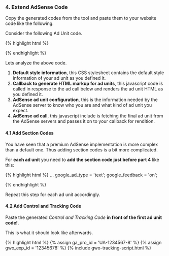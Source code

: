 ### 4. Extend AdSense Code

Copy the generated codes from the tool and paste them to your website code like the following.

Consider the following Ad Unit code.

{% highlight html %}
<!-- 1. Default style information -->
<style type="text/css">
#googleads { width:614px; border-bottom: 1px solid #d2d2d2; padding:4px; text-align:left; }
#googleads div { font-weight:bold; border-top: 1px solid #d2d2d2; padding:4px; padding: 0 0 2px; margin-bottom: 5px; color:#d2d2d2; }
#googleads a.label { color:#666666; }
#googleads a.ad_url { font-weight:bold; color: #CC0000; font-family: Georgia, Times New Roman, serif; font-size:15px; }
#googleads span.ad_text { font-weight:normal; font-size:12px; }
#googleads a.ad_visible_url { font-weight:bold; font-size:12px; color:#666666; }
</style>

<!-- 2. Callback to generate HTML markup for ad units -->
<script type="text/javascript">
 function google_ad_request_done(google_ads) {
  var s = '';
  var i;

  if (google_ads.length == 0) {
   return;
  }

  s += '<div id="googleads">';
  s += '<div><br /><a target="_blank" href="'+google_info.feedback_url+'" class="label">Google-Anzeige</a></div>';
 
  for (i=0; i < google_ads.length; i++) {
   s += '<a class="ad_url" href="' + google_ads[i].url + '" target="_blank">' + google_ads[i].line1 + '</a>&nbsp;';
   s += '<span class="ad_text">'+google_ads[i].line2 +' '+ google_ads[i].line3 + '</span>&nbsp;';
   s += '<a class="ad_visible_url" href="' + google_ads[i].url + '" target="_blank">' + google_ads[i].visible_url + '</a><br /><table><tr><td height="2"></td></tr></table>';
  }
  
  s += '</div>';

  document.write(s);
  return;
 }
 </script>

<!-- 3. AdSense ad unit configuration -->
<script type="text/javascript">
 google_ad_client = 'pub-1234567890123456';
 google_ad_channel = '1234567890';
 google_ad_output = 'js';
 google_max_num_ads = '2';
 google_skip = '2';
 google_ad_type = 'text';
 google_feedback = 'on';
</script>

<!-- 4. AdSense ad call -->
<script language="JavaScript" src="http://pagead2.googlesyndication.com/pagead/show_ads.js"></script>
{% endhighlight %}

Lets analyze the above code.

1. **Default style information**, this CSS stylesheet contains the default style information of your ad unit as you defined it.
2. **Callback to generate HTML markup for ad units**, this javascript code is called in response to the ad call below and renders the ad unit HTML as you defined it.
3. **AdSense ad unit configuration**, this is the information needed by the AdSense server to know who you are and what kind of ad unit you expect.
4. **AdSense ad call**, this javascript include is fetching the final ad unit from the AdSense servers and passes it on to your callback for rendition.

#### 4.1 Add Section Codes

You have seen that a premium AdSense implementation is more complex than a default one. Thus adding section codes is a bit more complicated.

For **each ad unit** you need to **add the section code just before part 4** like this:

{% highlight html %}
...
 google_ad_type = 'text';
 google_feedback = 'on';
</script>

<!-- SECTION CODE -->
<script>utmx_section("optad_1_style")</script>
</noscript>

<!-- 4. AdSense ad call -->
<script language="JavaScript" src="http://pagead2.googlesyndication.com/pagead/show_ads.js"></script>
{% endhighlight %}

Repeat this step for each ad unit accordingly.

#### 4.2 Add Control and Tracking Code

Paste the generated *Control and Tracking Code* **in front of the first ad unit code!**.

This is what it should look like afterwards.

{% highlight html %}
{% assign ga_pro_id = 'UA-1234567-8' %}
{% assign gwo_exp_id = '12345678' %}
{% include gwo-tracking-script.html %}

<!-- 1. Default style information -->
<style type="text/css">
#googleads { width:614px; border-bottom: 1px solid #d2d2d2; padding:4px; text-align:left; }
...
{% endhighlight %}
